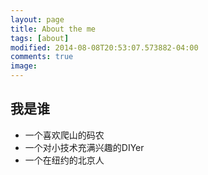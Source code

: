 ```yaml
---
layout: page
title: About the me
tags: [about]
modified: 2014-08-08T20:53:07.573882-04:00
comments: true
image:
---
```


## 我是谁 
* 一个喜欢爬山的码农
* 一个对小技术充满兴趣的DIYer 
* 一个在纽约的北京人
